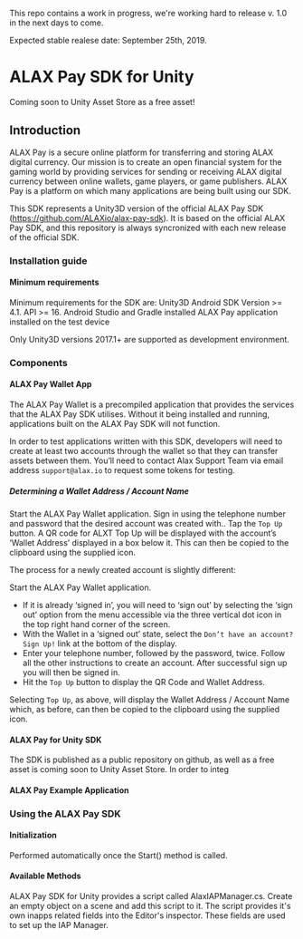 This repo contains a work in progress, we're working hard to release v. 1.0 in the next days to come. 

Expected stable realese date: September 25th, 2019.

# ALAX Pay SDK for Unity #

Coming soon to Unity Asset Store as a free asset!

## Introduction ##

ALAX Pay is a secure online platform for transferring and storing ALAX digital currency. Our mission is to create an open financial system for the gaming world by providing services for sending or receiving ALAX digital currency between online wallets, game players, or game publishers. ALAX Pay is a platform on which many applications are being built using our SDK.

This SDK represents a Unity3D version of the official ALAX Pay SDK (https://github.com/ALAXio/alax-pay-sdk). It is based on the official ALAX Pay SDK, and this repository is always syncronized with each new release of the official SDK.

### Installation guide ###
#### Minimum requirements ####
Minimum requirements for the SDK are:
Unity3D 
Android SDK Version >= 4.1.
API >= 16.
Android Studio and Gradle installed
ALAX Pay application installed on the test device

Only Unity3D versions 2017.1+ are supported as development environment.



### Components ###

#### ALAX Pay Wallet App ####
The ALAX Pay Wallet is a precompiled application that provides the services that the ALAX Pay SDK utilises. Without it being installed and running, applications built on the ALAX Pay SDK will not function.

In order to test applications written with this SDK, developers will need to create at least two accounts through the wallet so that they can transfer assets between them. You’ll need to contact Alax Support Team via email address `support@alax.io` to request some tokens for testing.

##### Determining a Wallet Address / Account Name #####

Start the ALAX Pay Wallet application.
Sign in using the  telephone number and password that the desired account was created with..
Tap the `Top Up` button. A QR code for ALXT Top Up will be displayed with the account’s ‘Wallet Address’ displayed in a box below it. This can then be copied to the clipboard using the supplied icon.

The process for a newly created account is slightly different:

Start the ALAX Pay Wallet application.
* If it is already ‘signed in’, you will need to ‘sign out’ by selecting the ‘sign out’ option from the menu accessible via the three vertical dot icon in the top right hand corner of the screen.
* With the Wallet in a ‘signed out’ state, select the `Don’t have an account? Sign Up!` link at the bottom of the display.
* Enter your telephone number, followed by the password, twice. Follow all the other instructions to create an account. After successful sign up you will then be signed in.
* Hit the `Top Up` button to display the QR Code and Wallet Address.

Selecting `Top Up`, as above, will display the Wallet Address / Account Name which, as before, can then be copied to the clipboard using the supplied icon.

#### ALAX Pay for Unity SDK ####
The SDK is published as a public repository on github, as well as a free asset is coming soon to Unity Asset Store. In order to integ

#### ALAX Pay Example Application ####


### Using the ALAX Pay SDK ###

#### Initialization ####
Performed automatically once the Start() method is called.

#### Available Methods ####
ALAX Pay SDK for Unity provides a script called AlaxIAPManager.cs. Create an empty object on a scene and add this script to it. The script provides it's own inapps related fields into the Editor's inspector. These fields are used to set up the IAP Manager.   
